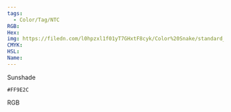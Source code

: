 ```yaml
---
tags:
  - Color/Tag/NTC
RGB:
Hex:
img: https://filedn.com/l0hpzxl1f01yT7GHxtF8cyk/Color%20Snake/standard_csv_to_svg/%23/FF9E2C.svg
CMYK:
HSL:
Name:
---
```

Sunshade
```palette
#FF9E2C
```
RGB
